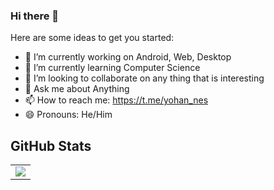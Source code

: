 ### Hi there 👋


Here are some ideas to get you started:

- 🔭 I’m currently working on Android, Web, Desktop
- 🌱 I’m currently learning Computer Science
- 👯 I’m looking to collaborate on any thing that is interesting
- 💬 Ask me about Anything
- 📫 How to reach me: https://t.me/yohan_nes
- 😄 Pronouns: He/Him

## GitHub Stats
<table border="0" border="none">
 <tr>
    <td>
     <img align="center" src="https://github-readme-stats.vercel.app/api?username=yohannesTz&count_private=true&title_color=0E8EE9&icon_color=0E8EE9&custom_title=Yohannes's's+GitHub+Stats&show_icons=true"
   </td>
 </tr>
</table>
